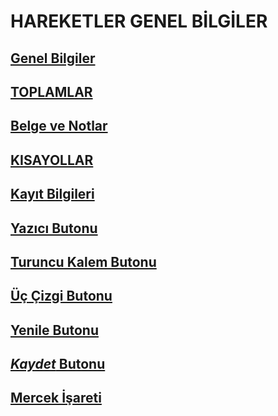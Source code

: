 # HAREKETLER GENEL BİLGİLER
## [Genel Bilgiler](https://github.com/nkarabag/Dokumantasyon/blob/main/Genel%20Bilgiler/Genel%20Bilgiler.md)
## [TOPLAMLAR](https://github.com/nkarabag/Dokumantasyon/blob/main/Genel%20Bilgiler/Toplamlar.md)
## [Belge ve Notlar](https://github.com/nkarabag/Dokumantasyon/blob/main/Genel%20Bilgiler/Belge%20ve%20Notlar.md)
## [KISAYOLLAR](https://github.com/nkarabag/Dokumantasyon/blob/main/Genel%20Bilgiler/K%C4%B1sayollar.md)
## [Kayıt Bilgileri](https://github.com/nkarabag/Dokumantasyon/blob/main/Genel%20Bilgiler/Kay%C4%B1t%20Bilgileri.md) 
## [Yazıcı Butonu](https://github.com/nkarabag/Dokumantasyon/blob/main/Genel%20Bilgiler/Yaz%C4%B1c%C4%B1%20Butonu.md)
## [Turuncu Kalem Butonu](https://github.com/nkarabag/Dokumantasyon/blob/main/Genel%20Bilgiler/Turuncu%20Kalem%20Butonu%20.md) 
## [Üç Çizgi Butonu](https://github.com/nkarabag/Dokumantasyon/blob/main/Genel%20Bilgiler/%C3%9C%C3%A7%20%C3%87izgi%20Butonu.md)
## [Yenile Butonu](https://github.com/nkarabag/Dokumantasyon/blob/main/Genel%20Bilgiler/Yenile%20Butonu.md)
## [*Kaydet* Butonu](https://github.com/nkarabag/Dokumantasyon/blob/main/Genel%20Bilgiler/*Kaydet*%20Butonu.md)
## [Mercek İşareti](https://github.com/nkarabag/Dokumantasyon/blob/main/Genel%20Bilgiler/Mercek%20%C4%B0%C5%9Fareti.md)
